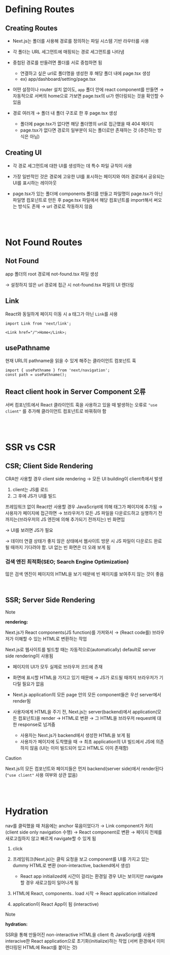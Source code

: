 # Defining Routes

## Creating Routes

- Next.js는 폴더를 사용해 경로를 정의하는 파일 시스템 기반 라우터를 사용

- 각 폴더는 URL 세그먼트에 매핑되는 경로 세그먼트를 나타냄

- 중첩된 경로를 만들려면 폴더를 서로 중첩하면 됨

  - 연결하고 싶은 url로 폴더명을 생성한 후 해당 폴더 내에 page.tsx 생성
  - ex) app/dashboard/setting/page.tsx

- 어떤 설정이나 router 설치 없이도, `app` 폴더 안에 react component를 만들면 → 자동적으로 서버의 home으로 가보면 page.tsx의 ui가 렌더링되는 것을 확인할 수 있음

- 경로 여러개 → 폴더 내 폴더 구조로 한 후 page.tsx 생성
  - 폴더에 page.tsx가 없다면 해당 폴더명의 url로 접근했을 때 404 페이지
  - page.tsx가 없다면 경로의 일부분이 되는 폴더로만 존재하는 것 (추천하는 방식은 아님)

## Creating UI

- 각 경로 세그먼트에 대한 UI를 생성하는 데 특수 파일 규칙이 사용

- 가장 일반적인 것은 경로에 고유한 UI를 표시하는 페이지와 여러 경로에서 공유되는 UI를 표시하는 레이아웃

- page.tsx가 있는 폴더에 components 폴더를 만들고 파일명이 page.tsx가 아닌 파일명 컴포넌트로 만든 후 page.tsx 파일에서 해당 컴포넌트를 import해서 써오는 방식도 존재 → url 경로로 작동하지 않음

<br />
<br />

# Not Found Routes

## Not Found

app 폴더의 root 경로에 not-found.tsx 파일 생성

→ 설정하지 않은 url 경로에 접근 시 not-found.tsx 파일의 UI 렌더링

## Link

React와 동일하게 페이지 이동 시 a 태그가 아닌 `Link`를 사용

```tsx
import Link from 'next/link';

<Link href="/">Home</Link>;
```

## usePathname

현재 URL의 pathname을 읽을 수 있게 해주는 클라이언트 컴포넌트 훅

```tsx
import { usePathname } from 'next/navigation';
const path = usePathname();
```

## React client hook in Server Component 오류

서버 컴포넌트에서 React 클라이언트 훅을 사용하고 있을 때 발생하는 오류로 `"use client"` 를 추가해 클라이언트 컴포넌트로 바꿔줘야 함

<br />
<br />

# SSR vs CSR

## CSR; Client Side Rendering

CRA만 사용할 경우 client side rendering → 모든 UI building이 client측에서 발생

1. client는 JS를 로드
2. 그 후에 JS가 UI를 빌드

프레임워크 없이 React만 사용할 경우 JavaScript에 의해 태그가 페이지에 추가됨 → 사용자가 페이지에 접근하면 → 브라우저가 모든 JS 파일을 다운로드하고 실행하기 전까지는(브라우저의 JS 엔진에 의해 추가되기 전까지는) 빈 화면임

→ UI를 보려면 JS가 필요

→ 데이터 연결 상태가 좋지 않은 상태에서 웹사이트 방문 시 JS 파일이 다운로드 완료될 때까지 기다려야 함. UI 없는 빈 화면은 더 오래 보게 됨

### 검색 엔진 최적화(SEO; Search Engine Optimization)

많은 검색 엔진이 페이지의 HTML을 보기 때문에 빈 페이지를 보여주지 않는 것이 좋음

<br />

## SSR; Server Side Rendering

> [!NOTE]
>
> **rendering:**
>
> Next.js가 React components(JS function)를 가져와서 → (React code를) 브라우저가 이해할 수 있는 HTML로 변환하는 작업

Next.js로 웹사이트를 빌드할 때는 자동적으로(automatically) default로 server side rendering이 사용됨

- 페이지의 UI가 모두 실제로 브라우저 코드에 존재

- 화면에 표시할 HTML을 가지고 있기 때문에 → JS가 로드될 때까지 브라우저가 기다릴 필요가 없음

- Next.js application의 모든 page 안의 모든 component들은 우선 server에서 render됨

- 사용자에게 HTML을 주기 전, Next.js는 server(backend)에서 application(모든 컴포넌트)을 render → HTML로 변환 → 그 HTML을 브라우저 request에 대한 response로 넘겨줌
  - 사용자는 Next.js가 backend에서 생성한 HTML을 보게 됨
  - 사용자가 페이지에 도착했을 때 → 최초 application의 UI 빌드에서 JS에 의존하지 않음 (UI는 이미 빌드되어 있고 HTML도 이미 존재함)

> [!CAUTION]
> Next.js의 모든 컴포넌트와 페이지들은 먼저 backend(server side)에서 render된다 (`"use client"` 사용 여부와 상관 없음)

<br />
<br />

# Hydration

nav를 클릭했을 때 처음에는 anchor 묶음이었다가 → Link component가 처리 (client side only navigation 수행) → React component로 변환 → 페이지 전체를 새로고침하지 않고 빠르게 navigate할 수 있게 됨

1. click

2. 프레임워크(Next.js)는 클릭 요청을 보고 component를 UI를 가지고 있는 dummy HTML로 변환 (non-interactive, backend에서 생성)

   - React app initialized에 시간이 걸리는 환경일 경우 UI는 보이지만 navigate할 경우 새로고침이 일어나게 됨

3. HTML에 React, components.. load 시작 → React application initialized

4. application이 React App이 됨 (interactive)

> [!NOTE]
>
> **hydration:**
>
> SSR을 통해 만들어진 non-interactive HTML을 client 측 JavaScript를 사용해 interacive한 React application으로 초기화(initialize)하는 작업
> (서버 환경에서 이미 렌더링된 HTML에 React를 붙이는 것)
